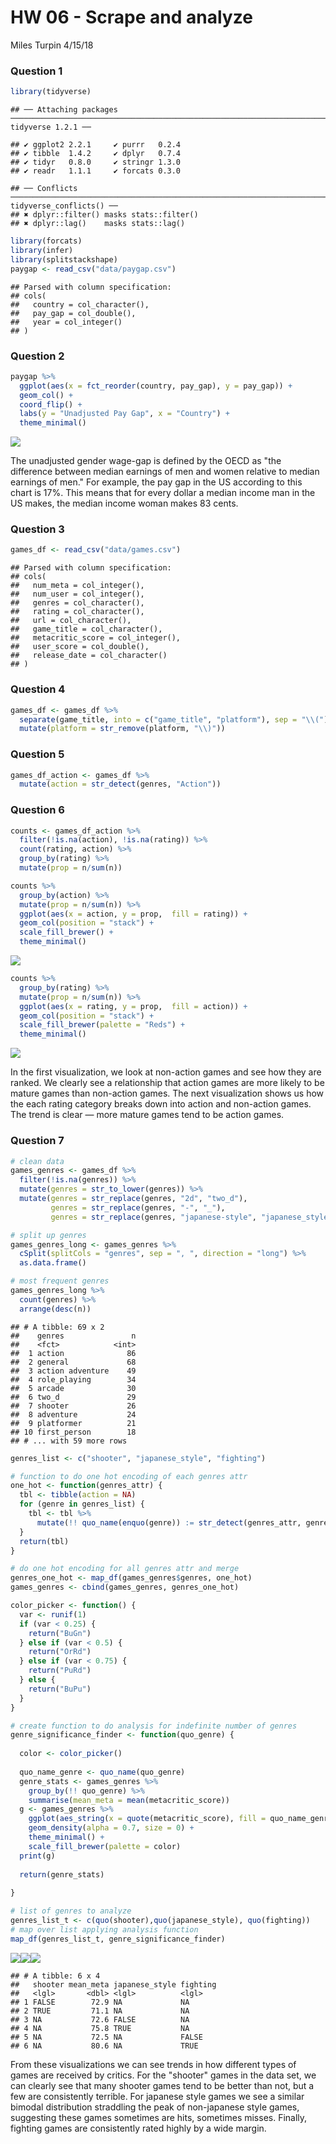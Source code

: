 HW 06 - Scrape and analyze
================
Miles Turpin
4/15/18

### Question 1

``` r
library(tidyverse)
```

    ## ── Attaching packages ──────────────────────────────────────────────────────────────────────────────── tidyverse 1.2.1 ──

    ## ✔ ggplot2 2.2.1     ✔ purrr   0.2.4
    ## ✔ tibble  1.4.2     ✔ dplyr   0.7.4
    ## ✔ tidyr   0.8.0     ✔ stringr 1.3.0
    ## ✔ readr   1.1.1     ✔ forcats 0.3.0

    ## ── Conflicts ─────────────────────────────────────────────────────────────────────────────────── tidyverse_conflicts() ──
    ## ✖ dplyr::filter() masks stats::filter()
    ## ✖ dplyr::lag()    masks stats::lag()

``` r
library(forcats)
library(infer)
library(splitstackshape)
paygap <- read_csv("data/paygap.csv")
```

    ## Parsed with column specification:
    ## cols(
    ##   country = col_character(),
    ##   pay_gap = col_double(),
    ##   year = col_integer()
    ## )

### Question 2

``` r
paygap %>% 
  ggplot(aes(x = fct_reorder(country, pay_gap), y = pay_gap)) +
  geom_col() +
  coord_flip() + 
  labs(y = "Unadjusted Pay Gap", x = "Country") + 
  theme_minimal()
```

![](hw-06-webscrape_files/figure-markdown_github/pay-gap-viz-1.png)

The unadjusted gender wage-gap is defined by the OECD as "the difference between median earnings of men and women relative to median earnings of men." For example, the pay gap in the US according to this chart is 17%. This means that for every dollar a median income man in the US makes, the median income woman makes 83 cents.

### Question 3

``` r
games_df <- read_csv("data/games.csv")
```

    ## Parsed with column specification:
    ## cols(
    ##   num_meta = col_integer(),
    ##   num_user = col_integer(),
    ##   genres = col_character(),
    ##   rating = col_character(),
    ##   url = col_character(),
    ##   game_title = col_character(),
    ##   metacritic_score = col_integer(),
    ##   user_score = col_double(),
    ##   release_date = col_character()
    ## )

### Question 4

``` r
games_df <- games_df %>% 
  separate(game_title, into = c("game_title", "platform"), sep = "\\(") %>% 
  mutate(platform = str_remove(platform, "\\)"))
```

### Question 5

``` r
games_df_action <- games_df %>% 
  mutate(action = str_detect(genres, "Action"))
```

### Question 6

``` r
counts <- games_df_action %>% 
  filter(!is.na(action), !is.na(rating)) %>% 
  count(rating, action) %>% 
  group_by(rating) %>% 
  mutate(prop = n/sum(n))

counts %>%  
  group_by(action) %>% 
  mutate(prop = n/sum(n)) %>% 
  ggplot(aes(x = action, y = prop,  fill = rating)) + 
  geom_col(position = "stack") +
  scale_fill_brewer() +
  theme_minimal()
```

![](hw-06-webscrape_files/figure-markdown_github/action-viz-1.png)

``` r
counts %>% 
  group_by(rating) %>% 
  mutate(prop = n/sum(n)) %>% 
  ggplot(aes(x = rating, y = prop,  fill = action)) + 
  geom_col(position = "stack") +
  scale_fill_brewer(palette = "Reds") + 
  theme_minimal()
```

![](hw-06-webscrape_files/figure-markdown_github/action-viz-2.png)

In the first visualization, we look at non-action games and see how they are ranked. We clearly see a relationship that action games are more likely to be mature games than non-action games. The next visualization shows us how the each rating category breaks down into action and non-action games. The trend is clear — more mature games tend to be action games.

### Question 7

``` r
# clean data
games_genres <- games_df %>% 
  filter(!is.na(genres)) %>% 
  mutate(genres = str_to_lower(genres)) %>% 
  mutate(genres = str_replace(genres, "2d", "two_d"),
         genres = str_replace(genres, "-", "_"),
         genres = str_replace(genres, "japanese-style", "japanese_style"))

# split up genres
games_genres_long <- games_genres %>%
  cSplit(splitCols = "genres", sep = ", ", direction = "long") %>% 
  as.data.frame()

# most frequent genres
games_genres_long %>% 
  count(genres) %>% 
  arrange(desc(n))
```

    ## # A tibble: 69 x 2
    ##    genres               n
    ##    <fct>            <int>
    ##  1 action              86
    ##  2 general             68
    ##  3 action adventure    49
    ##  4 role_playing        34
    ##  5 arcade              30
    ##  6 two_d               29
    ##  7 shooter             26
    ##  8 adventure           24
    ##  9 platformer          21
    ## 10 first_person        18
    ## # ... with 59 more rows

``` r
genres_list <- c("shooter", "japanese_style", "fighting")

# function to do one hot encoding of each genres attr
one_hot <- function(genres_attr) {
  tbl <- tibble(action = NA)
  for (genre in genres_list) {
    tbl <- tbl %>% 
      mutate(!! quo_name(enquo(genre)) := str_detect(genres_attr, genre))
  }
  return(tbl)
}

# do one hot encoding for all genres attr and merge
genres_one_hot <- map_df(games_genres$genres, one_hot)
games_genres <- cbind(games_genres, genres_one_hot)
```

``` r
color_picker <- function() {
  var <- runif(1)
  if (var < 0.25) {
    return("BuGn")
  } else if (var < 0.5) {
    return("OrRd")
  } else if (var < 0.75) {
    return("PuRd")
  } else {
    return("BuPu")
  } 
}

# create function to do analysis for indefinite number of genres
genre_significance_finder <- function(quo_genre) { 
  
  color <- color_picker()
  
  quo_name_genre <- quo_name(quo_genre)
  genre_stats <- games_genres %>% 
    group_by(!! quo_genre) %>% 
    summarise(mean_meta = mean(metacritic_score))
  g <- games_genres %>%
    ggplot(aes_string(x = quote(metacritic_score), fill = quo_name_genre)) +
    geom_density(alpha = 0.7, size = 0) +
    theme_minimal() +
    scale_fill_brewer(palette = color)
  print(g)
  
  return(genre_stats)
  
}

# list of genres to analyze
genres_list_t <- c(quo(shooter),quo(japanese_style), quo(fighting))
# map over list applying analysis function
map_df(genres_list_t, genre_significance_finder)
```

![](hw-06-webscrape_files/figure-markdown_github/genre-function-1.png)![](hw-06-webscrape_files/figure-markdown_github/genre-function-2.png)![](hw-06-webscrape_files/figure-markdown_github/genre-function-3.png)

    ## # A tibble: 6 x 4
    ##   shooter mean_meta japanese_style fighting
    ##   <lgl>       <dbl> <lgl>          <lgl>   
    ## 1 FALSE        72.9 NA             NA      
    ## 2 TRUE         71.1 NA             NA      
    ## 3 NA           72.6 FALSE          NA      
    ## 4 NA           75.8 TRUE           NA      
    ## 5 NA           72.5 NA             FALSE   
    ## 6 NA           80.6 NA             TRUE

From these visualizations we can see trends in how different types of games are received by critics. For the "shooter" games in the data set, we can clearly see that many shooter games tend to be better than not, but a few are consistently terrible. For japanese style games we see a similar bimodal distribution straddling the peak of non-japanese style games, suggesting these games sometimes are hits, sometimes misses. Finally, fighting games are consistently rated highly by a wide margin.
